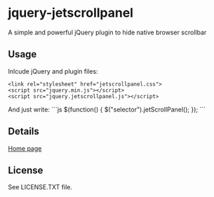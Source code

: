 jquery-jetscrollpanel
=====================
<p>A simple and powerful jQuery plugin to hide native browser scrollbar</p>

<h2>Usage</h2>
Inlcude jQuery and plugin files:
<pre class='highlight'><code>&lt;link rel="stylesheet" href="jetscrollpanel.css"&gt;
&lt;script src="jquery.min.js"&gt;&lt;/script&gt;
&lt;script src="jquery.jetscrollpanel.js"&gt;&lt;/script&gt;</code></pre>
And just write:
```js
$(function() { $("selector").jetScrollPanel(); });
```

<h2>Details</h2>
<a href='http://rashfty.github.com/jquery-jetscrollpanel/'>Home page</a>

<h2>License</h2>
See LICENSE.TXT file.
